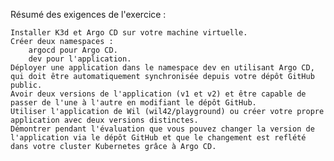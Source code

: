 Résumé des exigences de l'exercice :

    Installer K3d et Argo CD sur votre machine virtuelle.
    Créer deux namespaces :
        argocd pour Argo CD.
        dev pour l'application.
    Déployer une application dans le namespace dev en utilisant Argo CD, qui doit être automatiquement synchronisée depuis votre dépôt GitHub public.
    Avoir deux versions de l'application (v1 et v2) et être capable de passer de l'une à l'autre en modifiant le dépôt GitHub.
    Utiliser l'application de Wil (wil42/playground) ou créer votre propre application avec deux versions distinctes.
    Démontrer pendant l'évaluation que vous pouvez changer la version de l'application via le dépôt GitHub et que le changement est reflété dans votre cluster Kubernetes grâce à Argo CD.